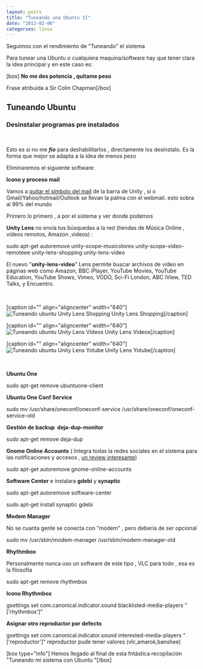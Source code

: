 ```yaml
---
layout: posts
title: "Tuneando una Ubuntu II"
date: "2013-02-06"
categories: linux
---
```


Seguimos con el rendimiento de "Tuneando" el sistema

Para tunear una Ubuntu o cualquiera maquina/software hay que tener clara la idea principal y en este caso es:

\[box\] **No me des potencia , quítame peso**

Frase atribuida a Sir Colin Chapman\[/box\]

## Tuneando Ubuntu

### Desinstalar programas pre instalados

 

Esto es si no me _**fio**_ para deshabilitarlos , directamente los desinstalo. Es la forma que mejor se adapta a la idea de menos peso

Eliminaremos el siguiente software:

**Icono y proceso mail**

Vamos a [quitar el símbolo del mail](https://www.ubuntuleon.com/2012/11/acaba-con-la-tirania-del-icono-del.html "Acaba con la tiranía del icono del sobre de la barra superior de Ubuntu") de la barra de Unity , si o Gmail/Yahoo/hotmail/Outlook se llevan la palma con el webmail. esto sobra al 99% del mundo

Primero lo primero , a por el sistema y ver donde podemos

**Unity Lens** no envía tus búsquedas a la red (tiendas de Música Online , vídeos remotos, Amazon ,videos) :

sudo apt-get autoremove unity-scope-musicstores unity-scope-video-remoteee unity-lens-shopping unity-lens-video

El nuevo "**unity-lens-video**" Lens permite buscar archivos de vídeo en páginas web como Amazon, BBC iPlayer, YouTube Movies, YouTube Education, YouTube Shows, Vimeo, VODO, Sci-Fi London, ABC iView, TED Talks, y Encuentro.

 

\[caption id="" align="aligncenter" width="640"\]![Tuneando ubuntu Unity Lens Shopping](images/8436545558_8463617bcb_z.jpg "Unity Lens Shopping") Unity Lens Shopping\[/caption\]

\[caption id="" align="aligncenter" width="640"\]![Tuneando ubuntu Unity Lens Videos](images/8435459467_64c1422901_z.jpg "Unity Lens Videos") Unity Lens Videos\[/caption\]

\[caption id="" align="aligncenter" width="640"\]![Tuneando ubuntu Unity Lens Yotube](images/8435459605_8148991216_z.jpg "Unity Lens Yotube") Unity Lens Yotube\[/caption\]

 

**Ubuntu One**

sudo apt-get remove ubuntuone-client

**Ubuntu One Conf Service**

sudo mv /usr/share/oneconf/oneconf-service /usr/share/oneconf/oneconf-service-old

**Gestión de backup  deja-dup-monitor**

sudo apt-get remove deja-dup

**Gnome Online Accounts** ( Integra todas la redes sociales en el sistema para las notificaciones y accesos , [un review interesante](https://novatillasku.com/2011/07/31/online-accounts-en-herramientas-del-sistema-en-oneiric-ocelot/ "Ubuntu online accounts"))

sudo apt-get autoremove gnome-online-accounts

**Software Center** e instalara **gdebi** y **synaptic**

sudo apt-get autoremove software-center

sudo apt-get install synaptic gdebi

**Modem Manager**

No se cuanta gente se conecta con "modem" , pero debería de ser opcional

sudo mv /usr/sbin/modem-manager /usr/sbin/modem-manager-old

**Rhythmbox**

Personalmente nunca uso un software de este tipo , VLC para todo , esa es la filosofía

sudo apt-get remove rhythmbox

**Icono Rhythmbox**

gsettings set com.canonical.indicator.sound blacklisted-media-players "\['rhythmbox'\]"

**Asignar otro reproductor por defecto**

gsettings set com.canonical.indicator.sound interested-media-players "\['reproductor'\]" reproductor pude tener valores (vlc,amarok,banshee)

\[box type="info"\] Hemos llegado al final de esta fntástica recopilación "Tuneando mi sistema con Ubuntu "\[/box\]
